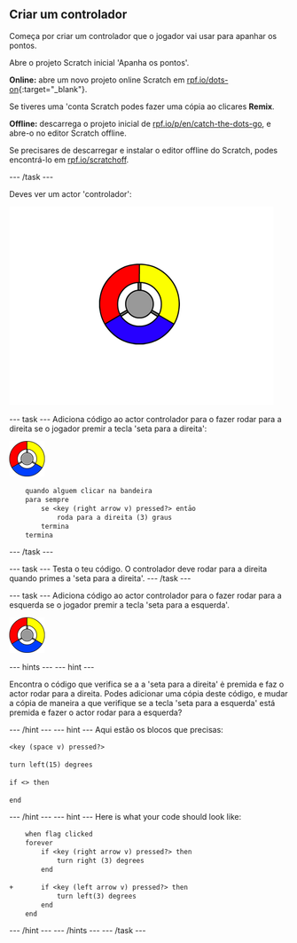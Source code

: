 ## Criar um controlador

Começa por criar um controlador que o jogador vai usar para apanhar os pontos.

Abre o projeto Scratch inicial 'Apanha os pontos'.

**Online:** abre um novo projeto online Scratch em [rpf.io/dots-on](http://rpf.io/dots-on){:target="_blank"}.

Se tiveres uma 'conta Scratch podes fazer uma cópia ao clicares **Remix**.

**Offline:** descarrega o projeto inicial de [rpf.io/p/en/catch-the-dots-go](http://rpf.io/p/en/catch-the-dots-go), e abre-o no editor Scratch offline.

Se precisares de descarregar e instalar o editor offline do Scratch, podes encontrá-lo em [rpf.io/scratchoff](http://rpf.io/scratchoff).

\--- /task \---

Deves ver um actor 'controlador':

![screenshot](images/dots-controller.png)

\--- task \--- Adiciona código ao actor controlador para o fazer rodar para a direita se o jogador premir a tecla 'seta para a direita':

![Controller sprite](images/controller-sprite.png)

```blocks3
    quando alguem clicar na bandeira
    para sempre
        se <key (right arrow v) pressed?> entāo
            roda para a direita (3) graus
        termina
    termina
```

\--- /task \---

\--- task \--- Testa o teu código. O controlador deve rodar para a direita quando primes a 'seta para a direita'. \--- /task \---

\--- task \--- Adiciona código ao actor controlador para o fazer rodar para a esquerda se o jogador premir a tecla 'seta para a esquerda'.

![Controller sprite](images/controller-sprite.png)

\--- hints \--- \--- hint \---

Encontra o código que verifica se a a 'seta para a direita' ė premida e faz o actor rodar para a direita. Podes adicionar uma cópia deste código, e mudar a cópia de maneira a que verifique se a tecla 'seta para a esquerda' está premida e fazer o actor rodar para a esquerda?

\--- /hint \--- \--- hint \--- Aqui estão os blocos que precisas:

```blocks3
<key (space v) pressed?>

turn left(15) degrees

if <> then

end
```

\--- /hint \--- \--- hint \--- Here is what your code should look like:

```blocks3
    when flag clicked
    forever
        if <key (right arrow v) pressed?> then
            turn right (3) degrees
        end

+       if <key (left arrow v) pressed?> then
            turn left(3) degrees
        end
    end
```

\--- /hint \--- \--- /hints \--- \--- /task \---